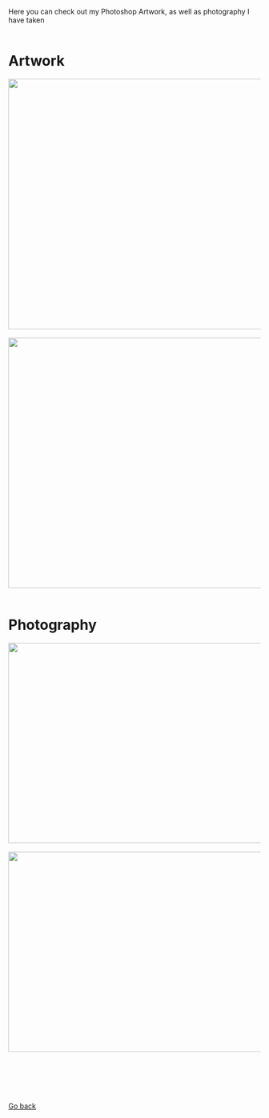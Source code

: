 Here you can check out my Photoshop Artwork, as well as photography I have taken
<br>
<br>

# Artwork

<img src="https://lh4.googleusercontent.com/u7hCMkwUg42LZ10Yg1lcibT0JwFFYIhzWSAgIwh3tV_rbndZrB20QnLhZoVWHdTtcYyrnQHos4k6sckSVninL24wklTayfxw_xw0f2KDHMp7hKSpdnnw=w472" width="600" height="500">
<br>
<br>
<img src="https://lh3.googleusercontent.com/c-g9IF66rc3cLoUCRx5116yUlIagqcCaNZW9QBSYGs8q2piSgQlrPrNDiDKHvmRhhbMIdfrNCbQ1dBcnRTV4-kltp47s6WzgCcxdcdTAyiE4Ydt3FJ-E=w472" width="600" height="500">
<br>
<br>


# Photography

<img src="https://lh4.googleusercontent.com/Mk7qRJh4UUqTtyzlklzTXSbmQgTJSLLBbntwabaMdsFffjGVUN3wu3R4CN25S0pMGxLxiNPbW0HMswY6y8h6txI5hn0YJVVb73Yyh_JeC0ST8t6LWoY=w572" width="600" height="400">
<br>
<br>
<img src="https://lh5.googleusercontent.com/vsGeI00HNKa_DEdV9uvKcYG-WxGm0h7Wf_kxMlW8ZnRLSz02z5g3r6Yl_0icZMfFtbpk4pFsZRXksxQGZ-bU2UVxocs_6pvtu9_bQAM2VdWtZy2rN04R=w572" width="600" height="400">

<br>
<br>
<br>
<br>
<br>
<br>
<p><a href="https://dantevasudevan.github.io/">Go back</a></p>
